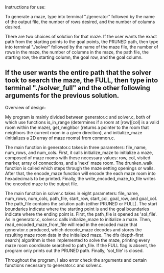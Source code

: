 Instructions for use:

To generate a maze, type into terminal "./generator" followed by the name of the output file, the number of rows desired, and the number of columns desired.

There are two choices of solution for that maze. If the user wants the exact path from the starting points to the goal points, the PRUNED path, then type into terminal "./solver" followed by the name of the maze file, the number of rows in the maze, the number of columns in the maze, the path file, the starting row, the starting column, the goal row, and the goal column.

If the user wants the entire path that the solver took to search the maze, the FULL, then type into terminal "./solver_full" and the other following arguments for the previous solution.
------------------------------------------------------------------------------------------------------------------------------
Overview of design:

My program is mainly divided between generator.c and solver.c, both of which use functions is_in_range (determines if a room at [row][col] is a valid room within the maze), get_neighbor (returns a pointer to the room that neighbors the current room in a given direction), and initialize_maze (initializes a 2D array of maze rooms) from common.c.

The main function in generator.c takes in three parameters: file_name, num_rows, and num_cols. First, it calls initialize_maze to initialize a maze, composed of maze rooms with these necessary values: row, col, visited marker, array of connections, and a 'next' maze room. The drunken_walk function is called which steps through the maze setting openings or walls. After that, the encode_maze function will encode the each maze room into hexadecimals to be printed. Finally, the write_encoded_maze_to_file writes the encoded maze to the output file.

The main function in solver.c takes in eight parameters: file_name, num_rows, num_cols, path_file, start_row, start_col, goal_row, and goal_col. The path_file contains the solution path (either PRUNED or FULL). The start boundaries indicate where the starting point is and the goal boundaries indicate where the ending point is. First, the path_file is opened as 'sol_file'. As in generator.c, solver.c calls initialize_maze to initialize a maze. Then, read_encoded_maze_from_file will read in the encoded maze that generator.c produced, which decode_maze decodes and stores the resulting maze room data in the initialized maze. The dfs (depth-first search) algorithm is then implemented to solve the maze, printing every maze room coordinate searched to path_file. If the FULL flag is absent, the program only prints out the PRUNED path. Finally, 'sol_file' is closed.

Throughout the program, I also error check the arguments and certain functions necessary to generator.c and solver.c.
